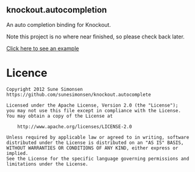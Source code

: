 ## knockout.autocompletion

An auto completion binding for Knockout.

Note this project is no where near finished, so please check back later.

[Click here to see an example](http://sunesimonsen.github.com/knockout.autocomplete/examples/index.html)

# Licence

```
Copyright 2012 Sune Simonsen
https://github.com/sunesimonsen/knockout.autocomplete

Licensed under the Apache License, Version 2.0 (the "License");
you may not use this file except in compliance with the License.
You may obtain a copy of the License at

    http://www.apache.org/licenses/LICENSE-2.0

Unless required by applicable law or agreed to in writing, software
distributed under the License is distributed on an "AS IS" BASIS,
WITHOUT WARRANTIES OR CONDITIONS OF ANY KIND, either express or implied.
See the License for the specific language governing permissions and
limitations under the License.
```
